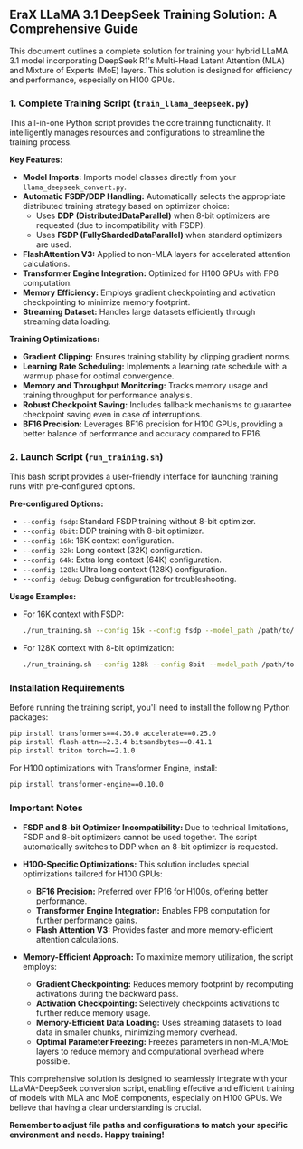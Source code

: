 ## EraX LLaMA 3.1 DeepSeek Training Solution: A Comprehensive Guide

This document outlines a complete solution for training your hybrid LLaMA 3.1 model incorporating DeepSeek R1's Multi-Head Latent Attention (MLA) and Mixture of Experts (MoE) layers. This solution is designed for efficiency and performance, especially on H100 GPUs.

### 1. Complete Training Script (`train_llama_deepseek.py`)

This all-in-one Python script provides the core training functionality. It intelligently manages resources and configurations to streamline the training process.

**Key Features:**

*   **Model Imports:** Imports model classes directly from your `llama_deepseek_convert.py`.
*   **Automatic FSDP/DDP Handling:**  Automatically selects the appropriate distributed training strategy based on optimizer choice:
    *   Uses **DDP (DistributedDataParallel)** when 8-bit optimizers are requested (due to incompatibility with FSDP).
    *   Uses **FSDP (FullyShardedDataParallel)** when standard optimizers are used.
*   **FlashAttention V3:** Applied to non-MLA layers for accelerated attention calculations.
*   **Transformer Engine Integration:**  Optimized for H100 GPUs with FP8 computation.
*   **Memory Efficiency:** Employs gradient checkpointing and activation checkpointing to minimize memory footprint.
*   **Streaming Dataset:**  Handles large datasets efficiently through streaming data loading.

**Training Optimizations:**

*   **Gradient Clipping:** Ensures training stability by clipping gradient norms.
*   **Learning Rate Scheduling:** Implements a learning rate schedule with a warmup phase for optimal convergence.
*   **Memory and Throughput Monitoring:** Tracks memory usage and training throughput for performance analysis.
*   **Robust Checkpoint Saving:** Includes fallback mechanisms to guarantee checkpoint saving even in case of interruptions.
*   **BF16 Precision:** Leverages BF16 precision for H100 GPUs, providing a better balance of performance and accuracy compared to FP16.

### 2. Launch Script (`run_training.sh`)

This bash script provides a user-friendly interface for launching training runs with pre-configured options.

**Pre-configured Options:**

*   `--config fsdp`: Standard FSDP training without 8-bit optimizer.
*   `--config 8bit`: DDP training with 8-bit optimizer.
*   `--config 16k`: 16K context configuration.
*   `--config 32k`: Long context (32K) configuration.
*   `--config 64k`: Extra long context (64K) configuration.
*   `--config 128k`: Ultra long context (128K) configuration.
*   `--config debug`: Debug configuration for troubleshooting.

**Usage Examples:**

*   For 16K context with FSDP:

    ```bash
    ./run_training.sh --config 16k --config fsdp --model_path /path/to/model --data_path /path/to/data.json
    ```

*   For 128K context with 8-bit optimization:

    ```bash
    ./run_training.sh --config 128k --config 8bit --model_path /path/to/model --data_path /path/to/data.json
    ```

### Installation Requirements

Before running the training script, you'll need to install the following Python packages:

```bash
pip install transformers==4.36.0 accelerate==0.25.0
pip install flash-attn==2.3.4 bitsandbytes==0.41.1
pip install triton torch==2.1.0
```

For H100 optimizations with Transformer Engine, install:

```bash
pip install transformer-engine==0.10.0
```

### Important Notes

*   **FSDP and 8-bit Optimizer Incompatibility:** Due to technical limitations, FSDP and 8-bit optimizers cannot be used together. The script automatically switches to DDP when an 8-bit optimizer is requested.
*   **H100-Specific Optimizations:** This solution includes special optimizations tailored for H100 GPUs:
    *   **BF16 Precision:**  Preferred over FP16 for H100s, offering better performance.
    *   **Transformer Engine Integration:** Enables FP8 computation for further performance gains.
    *   **Flash Attention V3:**  Provides faster and more memory-efficient attention calculations.

*   **Memory-Efficient Approach:** To maximize memory utilization, the script employs:
    *   **Gradient Checkpointing:** Reduces memory footprint by recomputing activations during the backward pass.
    *   **Activation Checkpointing:** Selectively checkpoints activations to further reduce memory usage.
    *   **Memory-Efficient Data Loading:** Uses streaming datasets to load data in smaller chunks, minimizing memory overhead.
    *   **Optimal Parameter Freezing:** Freezes parameters in non-MLA/MoE layers to reduce memory and computational overhead where possible.

This comprehensive solution is designed to seamlessly integrate with your LLaMA-DeepSeek conversion script, enabling effective and efficient training of models with MLA and MoE components, especially on H100 GPUs. We believe that having a clear understanding is crucial.

**Remember to adjust file paths and configurations to match your specific environment and needs. Happy training!**
